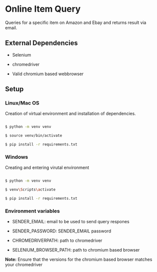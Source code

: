 # Online Item Query

Queries for a specific item on Amazon and Ebay and returns result via email. 

## External Dependencies

- Selenium

- chromedriver

- Valid chromium based webbrowser

## Setup

### Linux/Mac OS

Creation of virtual environment and installation of dependencies.

```bash

$ python -m venv venv 

$ source venv/bin/activate

$ pip install -r requirements.txt

```

### Windows 
Creating and entering virutal environment

```bash

$ python -m venv venv 

$ venv\Scripts\activate

$ pip install -r requirements.txt

```

### Environment variables 

- SENDER_EMAIL: email to be used to send query respones  

- SENDER_PASSWORD: SENDER_EMAIL password 

- CHROMEDRIVERPATH: path to chromedriver

- SELENIUM_BROWSER_PATH: path to chromium based browser

**Note:** Ensure that the versions for the chromium based browser matches your chromedriver
